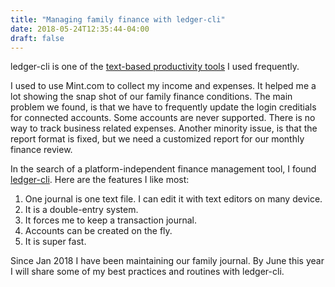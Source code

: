 ```yaml
---
title: "Managing family finance with ledger-cli"
date: 2018-05-24T12:35:44-04:00
draft: false
---
```


ledger-cli is one of the [text-based productivity tools](text_based_tools) I used frequently.

I used to use Mint.com to collect my income and expenses. It helped me a lot showing the snap shot of our family finance conditions. The main problem we found, is that we have to frequently update the login creditials for connected accounts. Some accounts are never supported. There is no way to track business related expenses. Another minority issue, is that the report format is fixed, but we need a customized report for our monthly finance review.

In the search of a platform-independent finance management tool, I found [ledger-cli](http://www.ledger-cli.org/). Here are the features I like most:
1. One journal is one text file. I can edit it with text editors on many device.
2. It is a double-entry system.
3. It forces me to keep a transaction journal.
4. Accounts can be created on the fly.
5. It is super fast.

Since Jan 2018 I have been maintaining our family journal. By June this year I will share some of my best practices and routines with ledger-cli.
